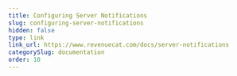 ```yaml
---
title: Configuring Server Notifications
slug: configuring-server-notifications
hidden: false
type: link
link_url: https://www.revenuecat.com/docs/server-notifications
categorySlug: documentation
order: 10
---
```

